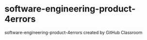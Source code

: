 # software-engineering-product-4errors
software-engineering-product-4errors created by GitHub Classroom
